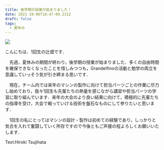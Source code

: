 ```yaml
---
title: 後学期の授業が始まりました！
date: 2021-10-06T16:47:09.231Z
draft: false
tags:
  - 夏休み
---
```

![](345765.jpg)

こんにちは．1回生の辻畑です．

　先週，夏休みの期間が終わり，後学期の授業が始まりました．多くの自由時間を確保できなくなったことを惜しみつつも，Grandelfinoの活動と勉学の両立を意識していっそう気が引き締まる思いです．

　現在，チーム内では来年のマシンの製作に向けて担当パーツごとの作業に尽力し始めており，我々1回生も先輩たちの熱量を感じながら講習や担当パーツの学習に取り組んでいます．来年の大会のより良い結果に向けて，積極的に先輩たちの指導を受け，大会で戦っていける技術を盤石なものにして参りたいと思います．

　1回生の私にとってはマシンの設計・製作は初めての経験であり，しっかりと気合を入れて奮闘していく所存ですので今後ともご声援の程よろしくお願いいたします．

Text:Hiroki Tsujihata
